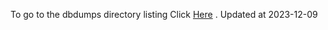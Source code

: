 To go to the dbdumps directory listing Click [Here](https://ipfs.io/ipfs/bafkreidis63bwbdlvvnekvzrdxxgzllxsfgc62wn57xu5ydx6m6k57m5mq) . Updated at 2023-12-09